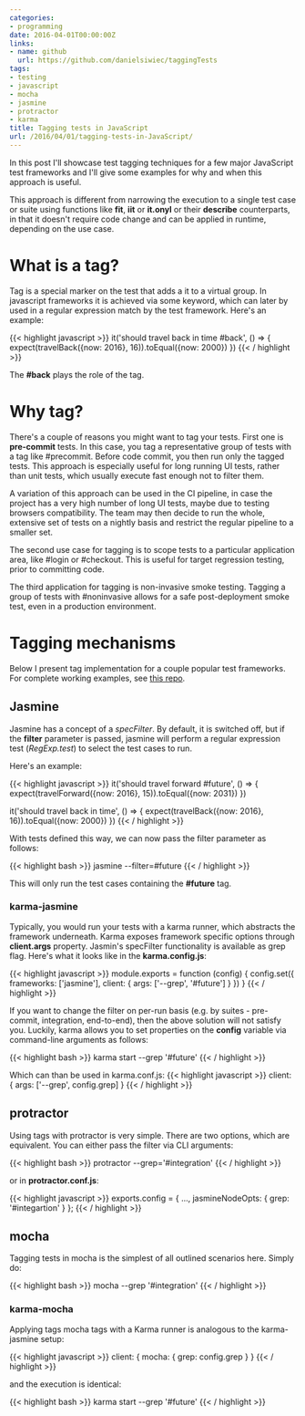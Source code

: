 ```yaml
---
categories:
- programming
date: 2016-04-01T00:00:00Z
links:
- name: github
  url: https://github.com/danielsiwiec/taggingTests
tags:
- testing
- javascript
- mocha
- jasmine
- protractor
- karma
title: Tagging tests in JavaScript
url: /2016/04/01/tagging-tests-in-JavaScript/
---
```


In this post I'll showcase test tagging techniques for a few major JavaScript test frameworks and I'll give some examples for why and when this approach is useful.

This approach is different from narrowing the execution to a single test case or suite using functions like **fit**, **iit** or **it.onyl** or their **describe** counterparts, in that it doesn't require code change and can be applied in runtime, depending on the use case.

# What is a tag?

Tag is a special marker on the test that adds a it to a virtual group. In javascript frameworks it is achieved via some keyword, which can later by used in a regular expression match by the test framework. Here's an example:

{{< highlight javascript >}}
it('should travel back in time #back', () => {
  expect(travelBack({now: 2016}, 16)).toEqual({now: 2000})
})
{{< / highlight >}}

The **#back** plays the role of the tag.

# Why tag?

There's a couple of reasons you might want to tag your tests. First one is **pre-commit** tests. In this case, you tag a representative group of tests with a tag like #precommit. Before code commit, you then run only the tagged tests. This approach is especially useful for long running UI tests, rather than unit tests, which usually execute fast enough not to filter them.

A variation of this approach can be used in the CI pipeline, in case the project has a very high number of long UI tests, maybe due to testing browsers compatibility. The team may then decide to run the whole, extensive set of tests on a nightly basis and restrict the regular pipeline to a smaller set.

The second use case for tagging is to scope tests to a particular application area, like #login or #checkout. This is useful for target regression testing, prior to committing code.

The third application for tagging is non-invasive smoke testing. Tagging a group of tests with #noninvasive allows for a safe post-deployment smoke test, even in a production environment.

# Tagging mechanisms

Below I present tag implementation for a couple popular test frameworks. For complete working examples, see [this repo](https://github.com/danielsiwiec/taggingTests).

## Jasmine
Jasmine has a concept of a *specFilter*. By default, it is switched off, but if the **filter** parameter is passed, jasmine will perform a regular expression test (*RegExp.test*) to select the test cases to run.

Here's an example:

{{< highlight javascript >}}
it('should travel forward #future', () => {
  expect(travelForward({now: 2016}, 15)).toEqual({now: 2031})
})

it('should travel back in time', () => {
  expect(travelBack({now: 2016}, 16)).toEqual({now: 2000})
})
{{< / highlight >}}

With tests defined this way, we can now pass the filter parameter as follows:

{{< highlight bash >}}
jasmine --filter=#future
{{< / highlight >}}

This will only run the test cases containing the **#future** tag.

### karma-jasmine

Typically, you would run your tests with a karma runner, which abstracts the framework underneath. Karma exposes framework specific options through **client.args** property. Jasmin's specFilter functionality is available as grep flag. Here's what it looks like in the **karma.config.js**:

{{< highlight javascript >}}
module.exports = function (config) {
  config.set({
    frameworks: ['jasmine'],
    client: {
      args: ['--grep', '#future']
    }
  })
}
{{< / highlight >}}

If you want to change the filter on per-run basis (e.g. by suites - pre-commit, integration, end-to-end), then the above solution will not satisfy you. Luckily, karma allows you to set properties on the **config** variable via command-line arguments as follows:

{{< highlight bash >}}
karma start --grep '#future'
{{< / highlight >}}

Which can than be used in karma.conf.js:
{{< highlight javascript >}}
client: {
  args: ['--grep', config.grep]
}
{{< / highlight >}}

## protractor

Using tags with protractor is very simple. There are two options, which are equivalent. You can either pass the filter via CLI arguments:

{{< highlight bash >}}
protractor --grep='#integration'
{{< / highlight >}}

or in **protractor.conf.js**:

{{< highlight javascript >}}
exports.config = {
  ...,
  jasmineNodeOpts: {
    grep: '#integartion'
  }
};
{{< / highlight >}}

## mocha

Tagging tests in mocha is the simplest of all outlined scenarios here. Simply do:

{{< highlight bash >}}
mocha --grep '#integration'
{{< / highlight >}}

### karma-mocha

Applying tags mocha tags with a Karma runner is analogous to the karma-jasmine setup:

{{< highlight javascript >}}
client: {
  mocha: {
    grep: config.grep
  }
}
{{< / highlight >}}

and the execution is identical:

{{< highlight bash >}}
karma start --grep '#future'
{{< / highlight >}}
